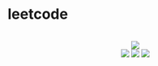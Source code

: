 # leetcode

<div align="center">
<br/>
<img src="https://img.shields.io/badge/Solved-481/3093%20=%2015%25-blue.svg?style=flat-square" />
<br/>
<img src="https://img.shields.io/badge/Easy-214/783-5CB85D.svg?style=flat-square" />
<img src="https://img.shields.io/badge/Medium-208/1623-F0AE4E.svg?style=flat-square" />
<img src="https://img.shields.io/badge/Hard-59/687-D95450.svg?style=flat-square" />
</div>